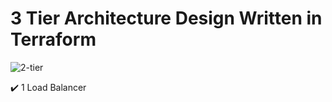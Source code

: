 # 3 Tier Architecture Design Written in Terraform

![2-tier](https://github.com/realexcel2021/3-tier-Architecture-design/assets/89150996/9684c9af-e524-4bc3-906a-e35fc75e3c83)

:heavy_check_mark: 1 Load Balancer 
